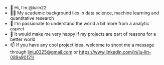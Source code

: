 - 👋 Hi, I’m @lulin22
- 👩‍🎓 My academic background lies in data science, machine learning and quantitative research
- 🌱 I'm passionate to understand the world a bit more from a analytic aspect 
- 💞️ It would make me very happy if my projects are part of reasons for a better world
- 📫 If you have any cool project idea, welcome to shoot me a message through linlu0325@gmail.com or https://www.linkedin.com/in/lu-lin-089a90121/

<!---
lulin22/lulin22 is a ✨ special ✨ repository because its `README.md` (this file) appears on your GitHub profile.
You can click the Preview link to take a look at your changes.
--->
